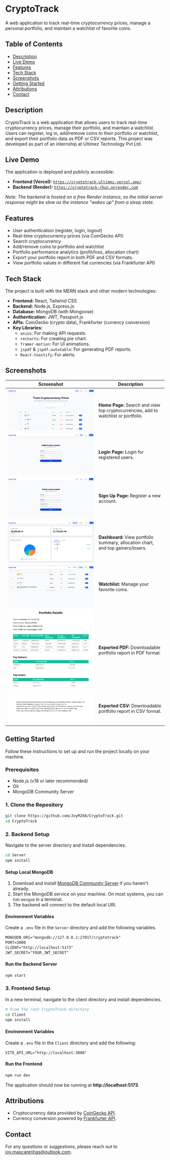 # CryptoTrack

A web application to track real-time cryptocurrency prices, manage a personal portfolio, and maintain a watchlist of favorite coins.

## Table of Contents

-   [Description](#description)
-   [Live Demo](#live-demo)
-   [Features](#features)
-   [Tech Stack](#tech-stack)
-   [Screenshots](#screenshots)
-   [Getting Started](#getting-started)
-   [Attributions](#attributions)
-   [Contact](#contact)

## Description

CryptoTrack is a web application that allows users to track real-time cryptocurrency prices, manage their portfolio, and maintain a watchlist. Users can register, log in, add/remove coins to their portfolio or watchlist, and export their portfolio data as PDF or CSV reports. This project was developed as part of an internship at Ultimez Technology Pvt Ltd.

## Live Demo

The application is deployed and publicly accessible:
-   **Frontend (Vercel):** [`https://cryptotrack-ultimez.vercel.app/`](https://cryptotrack-ultimez.vercel.app/)
-   **Backend (Render):** [`https://cryptotrack-rhun.onrender.com`](https://cryptotrack-rhun.onrender.com)

*Note: The backend is hosted on a free Render instance, so the initial server response might be slow as the instance "wakes up" from a sleep state.*

## Features

-   User authentication (register, login, logout)
-   Real-time cryptocurrency prices (via CoinGecko API)
-   Search cryptocurrency
-   Add/remove coins to portfolio and watchlist
-   Portfolio performance analytics (profit/loss, allocation chart)
-   Export your portfolio report in both PDF and CSV formats.
-   View portfolio values in different fiat currencies (via Frankfurter API)

## Tech Stack

The project is built with the MERN stack and other modern technologies:

-   **Frontend:** React, Tailwind CSS
-   **Backend:** Node.js, Express.js
-   **Database:** MongoDB (with Mongoose)
-   **Authentication:** JWT, Passport.js
-   **APIs:** CoinGecko (crypto data), Frankfurter (currency conversion)
-   **Key Libraries:**
    -   `axios`: For making API requests.
    -   `recharts`: For creating pie chart.
    -   `framer-motion`: For UI animations.
    -   `jspdf` & `jspdf-autotable`: For generating PDF reports.
    -   `React-toastify`: For alerts.

## Screenshots

| Screenshot                           | Description                                                                         |
| ------------------------------------ | ----------------------------------------------------------------------------------- |
| ![Home Page](./images/home.png)      | **Home Page:** Search and view top cryptocurrencies, add to watchlist or portfolio. |
| ![Login Page](./images/login.png)    | **Login Page:** Login for registered users.                                         |
| ![Sign Up Page](./images/signup.png) | **Sign Up Page:** Register a new account.                                           |
| ![Dashboard](./images/dashboard.png) | **Dashboard:** View portfolio summary, allocation chart, and top gainers/losers.    |
| ![Watchlist](./images/watchlist.png) | **Watchlist:** Manage your favorite coins.                                          |
| ![Exported PDF](./images/pdf.png)    | **Exported PDF:** Downloadable portfolio report in PDF format.                      |
| ![Exported CSV](./images/csv.png)    | **Exported CSV:** Downloadable portfolio report in CSV format.                      |

## Getting Started

Follow these instructions to set up and run the project locally on your machine.

### Prerequisites

-   Node.js (v18 or later recommended)
-   Git
-   MongoDB Community Server

### 1. Clone the Repository

```bash
git clone https://github.com/JoyM268/CryptoTrack.git
cd CryptoTrack
```

### 2. Backend Setup

Navigate to the server directory and install dependencies.

```bash
cd Server
npm install
```

#### Setup Local MongoDB

1.  Download and install [MongoDB Community Server](https://www.mongodb.com/try/download/community) if you haven't already.
2.  Start the MongoDB service on your machine. On most systems, you can run `mongod` in a terminal.
3.  The backend will connect to the default local URI.

#### Environment Variables

Create a `.env` file in the `Server` directory and add the following variables.

```env
MONGODB_URI="mongodb://127.0.0.1:27017/cryptotrack"
PORT=3000
CLIENT="http://localhost:5173"
JWT_SECRET="YOUR_JWT_SECRET"
```

#### Run the Backend Server

```bash
npm start
```

### 3. Frontend Setup

In a new terminal, navigate to the client directory and install dependencies.

```bash
# From the root CryptoTrack directory
cd Client
npm install
```

#### Environment Variables

Create a `.env` file in the `Client` directory and add the following:

```env
VITE_API_URL="http://localhost:3000"
```

#### Run the Frontend

```bash
npm run dev
```

The application should now be running at **http://localhost:5173**.


## Attributions

-   Cryptocurrency data provided by [CoinGecko API](https://www.coingecko.com/en/api).
-   Currency conversion powered by [Frankfurter API](https://www.frankfurter.app/).

## Contact

For any questions or suggestions, please reach out to [joy.mascarenhas@outlook.com](mailto:joy.mascarenhas@outlook.com).

